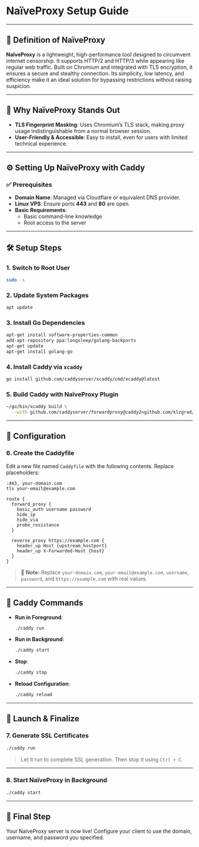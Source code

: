 # NaïveProxy Setup Guide

---

## 📘 Definition of NaïveProxy

**NaïveProxy** is a lightweight, high-performance tool designed to circumvent internet censorship. It supports HTTP/2 and HTTP/3 while appearing like regular web traffic. Built on Chromium and integrated with TLS encryption, it ensures a secure and stealthy connection. Its simplicity, low latency, and efficiency make it an ideal solution for bypassing restrictions without raising suspicion.

---

## 🚀 Why NaïveProxy Stands Out

- **TLS Fingerprint Masking**: Uses Chromium’s TLS stack, making proxy usage indistinguishable from a normal browser session.
- **User-Friendly & Accessible**: Easy to install, even for users with limited technical experience.

---

## ⚙️ Setting Up NaïveProxy with Caddy

### ✅ Prerequisites

- **Domain Name**: Managed via Cloudflare or equivalent DNS provider.
- **Linux VPS**: Ensure ports **443** and **80** are open.
- **Basic Requirements**:
  - Basic command-line knowledge
  - Root access to the server

---

## 🛠️ Setup Steps

### 1. Switch to Root User
```bash
sudo -s
```

### 2. Update System Packages
```bash
apt update
```

### 3. Install Go Dependencies
```bash
apt-get install software-properties-common
add-apt-repository ppa:longsleep/golang-backports
apt-get update
apt-get install golang-go
```

### 4. Install Caddy via `xcaddy`
```bash
go install github.com/caddyserver/xcaddy/cmd/xcaddy@latest
```

### 5. Build Caddy with NaïveProxy Plugin
```bash
~/go/bin/xcaddy build \
  --with github.com/caddyserver/forwardproxy@caddy2=github.com/klzgrad/forwardproxy@naive
```

---

## 📝 Configuration

### 6. Create the Caddyfile

Edit a new file named `Caddyfile` with the following contents. Replace placeholders:

```caddyfile
:443, your-domain.com
tls your-email@example.com

route {
  forward_proxy {
    basic_auth username password
    hide_ip
    hide_via
    probe_resistance
  }

  reverse_proxy https://example.com {
    header_up Host {upstream_hostport}
    header_up X-Forwarded-Host {host}
  }
}
```

> 🛑 **Note:** Replace `your-domain.com`, `your-email@example.com`, `username`, `password`, and `https://example.com` with real values.

---

## 🧪 Caddy Commands

- **Run in Foreground**:
  ```bash
  ./caddy run
  ```

- **Run in Background**:
  ```bash
  ./caddy start
  ```

- **Stop**:
  ```bash
  ./caddy stop
  ```

- **Reload Configuration**:
  ```bash
  ./caddy reload
  ```

---

## 🚦 Launch & Finalize

### 7. Generate SSL Certificates
```bash
./caddy run
```
> Let it run to complete SSL generation. Then stop it using `Ctrl + C`.

---

### 8. Start NaïveProxy in Background
```bash
./caddy start
```

---

## 🎉 Final Step

Your NaïveProxy server is now live!
Configure your client to use the domain, username, and password you specified.
